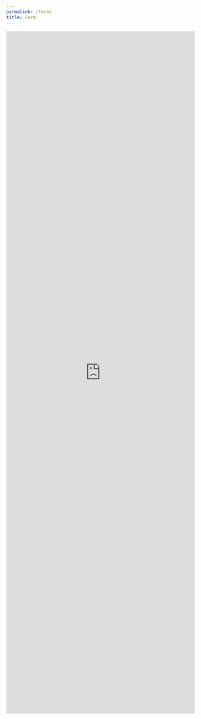 ```yaml
---
permalink: /form/
title: Form
---
```

<style>
.responsive-wrap iframe{ max-width: 100%;}
</style>
<div class="responsive-wrap" markdown="0">
<!-- this is the embed code provided by Google -->
<iframe src="https://docs.google.com/forms/d/e/1FAIpQLSca7dpAcoJTqfdTunUGoqXmK84aM5Fu-hyZN9I5cliolWcDCg/viewform?embedded=true" width="640" height="1825" frameborder="0" marginheight="0" marginwidth="0">Loading…</iframe>
<!-- Google embed ends -->
</div>
